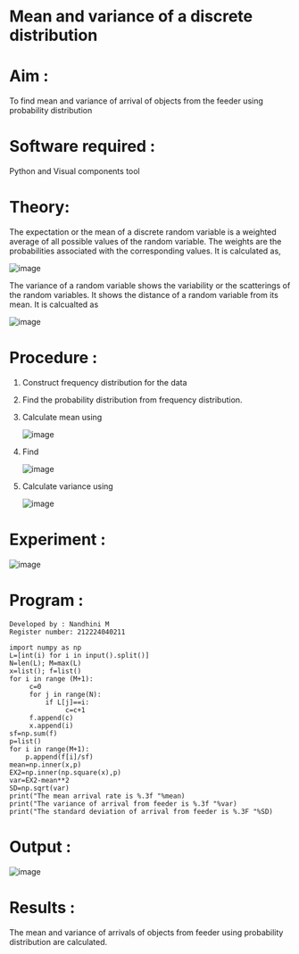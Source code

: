 #  Mean and variance of a discrete  distribution


# Aim : 

To find mean and variance of arrival of objects from the feeder using probability distribution


# Software required :  

Python and Visual components tool

# Theory:

The expectation or the mean of a discrete random variable is a weighted average of all possible
values of the random variable. The weights are the probabilities associated with the corresponding values. 
It is calculated as,

![image](https://user-images.githubusercontent.com/103921593/192938463-e34177f4-f188-48a0-bda2-8f6d1d660ed2.png)

The variance of a random variable shows the variability or the scatterings of the random variables.
It shows the distance of a random variable from its mean. It is calcualted as

![image](https://user-images.githubusercontent.com/103921593/192938695-99fedc01-34d5-4d36-84df-5880e766ed0c.png)


# Procedure :

1. Construct frequency distribution for the data

2. Find the  probability distribution from frequency distribution.

3. Calculate mean using 
   
   ![image](https://user-images.githubusercontent.com/103921593/192940431-03b81777-c54d-4286-b4f4-82dfe7666b4c.png)

4. Find  
   
      ![image](https://user-images.githubusercontent.com/103921593/192940255-2d9dd746-6875-4a6d-877b-6da6cdb96ab1.png)

5.  Calculate variance using 
  
      ![image](https://user-images.githubusercontent.com/103921593/192942852-913550a9-fabe-4a55-b956-0487b18bbd97.png)


# Experiment :

![image](https://user-images.githubusercontent.com/103921593/229993174-5b67e57e-3e01-4ac4-9f83-410a932b22bf.png)

# Program :
```
Developed by : Nandhini M
Register number: 212224040211

import numpy as np 
L=[int(i) for i in input().split()] 
N=len(L); M=max(L) 
x=list(); f=list() 
for i in range (M+1): 
     c=0 
     for j in range(N): 
         if L[j]==i: 
              c=c+1 
     f.append(c) 
     x.append(i) 
sf=np.sum(f) 
p=list() 
for i in range(M+1): 
    p.append(f[i]/sf) 
mean=np.inner(x,p) 
EX2=np.inner(np.square(x),p)
var=EX2-mean**2 
SD=np.sqrt(var) 
print("The mean arrival rate is %.3f "%mean) 
print("The variance of arrival from feeder is %.3f "%var) 
print("The standard deviation of arrival from feeder is %.3F "%SD)
```


# Output : 
![image](https://github.com/user-attachments/assets/d89c0fec-c179-46bf-b276-e9b16aa040b3)


# Results :
The mean and variance of arrivals of objects from feeder using probability distribution are calculated.

